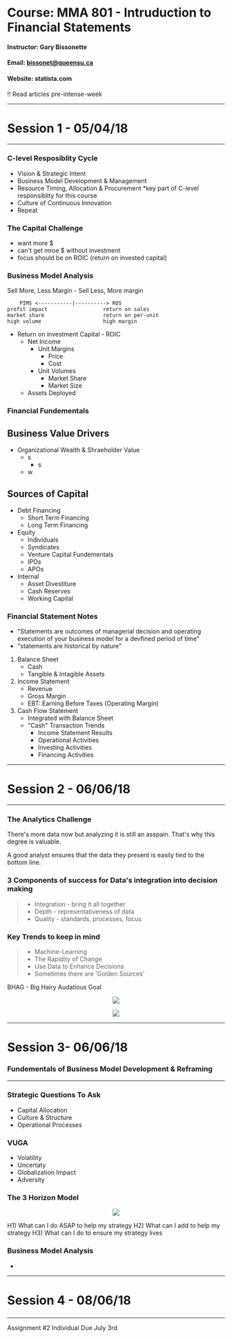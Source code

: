 # Course: MMA 801 - Intruduction to Financial Statements
#### Instructor: Gary Bissonette
#### Email: bissonet@queensu.ca
#### Website: statista.com

!! Read articles pre-intense-week

---------------------
# Session 1 - 05/04/18
---------------------

### C-level Resposiblity Cycle
* Vision & Strategic Intent
* Business Model Development & Management
* Resource Timing, Allocation & Procurement *key part of C-level responsiblity for this course
* Culture of Continuous Innovation
* Repeat

### The Capital Challenge
* want more $
* can't get mroe $ without investment
* focus should be on ROIC (return on invested capital)

### Business Model Analysis
Sell More, Less Margin - Sell Less, More margin

        PIMS <-----------|----------> ROS
    profit impact                  return on sales
    market share                   return on per-unit
    high volume                    high margin

* Return on investment Capital - ROIC
    * Net Income
        * Unit Margins
            * Price
            * Cost
        * Unit Volumes
            * Market Share
            * Market Size
    * Assets Deployed

### Financial Fundementals

##  Business Value Drivers
* Organizational Wealth & Shraeholder Value
    * s
        * s
    * w

## Sources of Capital
* Debt Financing
    * Short Term Financing
    * Long Term Financing
* Equity
    * Individuals
    * Syndicates
    * Venture Capital Fundementals
    * IPOs
    * APOs
* Internal
    * Asset Divestiture
    * Cash Reserves
    * Working Capital


### Financial Statement Notes
* "Statements are outcomes of managerial decision and operating execution of your business model for a devfined period of time"
* "statements are historical by nature"

1) Balance Sheet
    * Cash
    * Tangible & Intagible Assets
2) Income Statement
    * Revenue
    * Gross Margin
    * EBT: Earning Before Taxes (Operating Margin)
3) Cash Flow Statement
    * Integrated with Balance Sheet
    * "Cash" Transaction Trends
        * Income Statement Results
        * Operational Activities
        * Investing Activities
        * Financing Activities



---------------------
# Session 2 - 06/06/18
---------------------

### The Analytics Challenge
There's more data now but analyzing it is still an asspain. That's why this degree is valuable.

A good analyst ensures that the data they present is easily tied to the bottom line.

### 3 Components of success for Data's integration into decision making
> * Integration - bring it all together
> * Depth - representativeness of data
> * Quality - standards, processes, focus

### Key Trends to keep in mind
> * Machine-Learning
> * The Rapidity of Change
> * Use Data to Enhance Decisions
> * Sometimes there are 'Golden Sources'

BHAG - Big Hairy Audatious Goal

<p align="center">
  <img src="https://i0.wp.com/www.business-to-you.com/wp-content/uploads/2016/09/PESTEL.jpg"/>
</p>

<p align="center">
  <img src="https://www.mindtools.com/media/Diagrams/porters-five-forces-1-new.jpg"/>
</p>

---------------------
# Session 3- 06/06/18
### Fundementals of Business Model Development & Reframing
---------------------

### Strategic Questions To Ask
* Capital Allocation
* Culture & Structure
* Operational Processes

### VUGA
* Volatility
* Uncertaty
* Globalization Impact
* Adversity

### The 3 Horizon Model

<p align="center">
  <img src="https://i.imgur.com/xiadcYe.png"/>
</p>

H1) What can I do ASAP to help my strategy
H2) What can I add to help my strategy
H3) What can I do to ensure my strategy lives


### Business Model Analysis
* 


---------------------
# Session 4 - 08/06/18
### 
---------------------

Assignment #2 Individual Due July 3rd